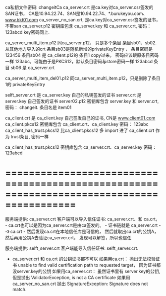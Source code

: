 
ca私钥文件密码: changeitCa
ca_server.crt 是ca.key对ca_server.csr签发的SAN证书， CA是10.94.22.74、SAN是10.94.22.74、*.burukeyou.com、www.bkt01.com
ca_server_no_san.crt,  是ca.key对ca_server.csr签发的证书， 不带san
ca_server.p12 密钥库包含 ca_server.key 和 ca_server.crt, 密码： 123abcd  key密码同上. 

ca_server_multi_item.p12 同ca_server.p12， 只是多个条目 
    条目sb01、sb02.  从其他地方导入的crt
    条目sb03是随机新增的privateKeyEntry ， 条目密码是 123456
    条目sb04 是 ca_client.p12的 条目1 copy过来。 密码应该跟原条目密码一样 123abc，可能由于是PKCS12，默认条目密码与store密码一样 123abcd
    条目 sb06 是 ca_server.crt

ca_server_multi_item_del01.p12 同ca_server_multi_item.p12，只是删除了条目1的 privateKeyEntry

selft_server.crt 是 ca_server.key 自己的私钥签发的证书
server.crt 是 server.key 自己签发的证书
server02.p12 密钥库包含 server.key 和 server.crt, 密码： changeit.   条目名是 item01


ca_client.crt 是 ca_client.key 自己签发自己的证书, CN是 www.client01.com
ca_client.pkcs12 密钥库包含 ca_client.crt、ca_client.key 密码： 123abc
ca_client_has_trust.pkcs12 比ca_client.pkcs12 多 import 进了 ca_client.crt 作为 trust条目, 密码一样


ca_client_has_trust.pkcs12  密钥库包含 ca_server.crt、ca_server.key 密码： 123abcd

# ==========================================================================================
服务端提供: ca_server.crt
客户端可以导入信任证书:  ca_server.crt、和 ca.crt，
    - ca.crt也可以是因为ca_server.crt是由ca签发的。
    - 证书链就是  ca_server.crt --》 ca.crt
    - 然后发现ca.crt在本地信任库是可信的， 然后就取出ca.crt的公钥A， 然后再用公钥A去验证ca_server.crt， 发现可以解签，所以也信任


 服务端提供: selft_server.crt
 客户端能导入信任证书:    selft_server.crt.
 -  ca_server.crt 和 ca.crt 的公钥证书都不可以
    如果用ca.crt：   抛出无法校验证书 unable to find valid certification path to requested target， 因为证书都没server.key的公钥
    如果用ca_server.crt： 虽然证书里有 server.key的公钥, 但是抛出 ValidatorException, is not a CA certificate
    如果用 ca_server_no_san.crt    抛出  SignatureException: Signature does not match.

